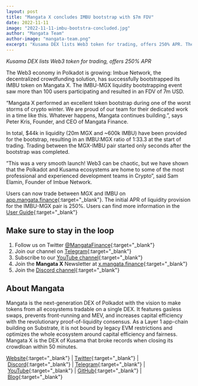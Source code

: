 ```yaml
---
layout: post
title: "Mangata X concludes IMBU bootstrap with $7m FDV"
date: 2022-11-11
image: "2022-11-11-imbu-bootstra-concluded.jpg"
author: "Mangata Team"
author-image: "mangata-team.png"
excerpt: "Kusama DEX lists Web3 token for trading, offers 250% APR. The Web3 economy in Polkadot is growing: Imbue Network, the decentralized crowdfunding solution, has successfully bootstrapped its IMBU token on Mangata X. The IMBU-MGX liquidity bootstrapping event saw more than 100 users participating and resulted in an FDV of 7m USD."
---
```


*Kusama DEX lists Web3 token for trading, offers 250% APR*

The Web3 economy in Polkadot is growing: Imbue Network, the decentralized crowdfunding solution, has successfully bootstrapped its IMBU token on Mangata X. The IMBU-MGX liquidity bootstrapping event saw more than 100 users participating and resulted in an FDV of 7m USD.

“Mangata X performed an excellent token bootstrap during one of the worst storms of crypto winter. We are proud of our team for their dedicated work in a time like this. Whatever happens, Mangata continues building.”, says Peter Kris, Founder, and CEO of Mangata Finance.

In total, $44k in liquidity (20m MGX and ~600k IMBU) have been provided for the bootstrap, resulting in an IMBU:MGX ratio of 1:33.3 at the start of trading. Trading between the MGX-IMBU pair started only seconds after the bootstrap was completed.

”This was a very smooth launch! Web3 can be chaotic, but we have shown that the Polkadot and Kusama ecosystems are home to some of the most professional and experienced development teams in Crypto”, said Sam Elamin, Founder of Imbue Network.

Users can now trade between MGX and IMBU on [app.mangata.finance](http://app.mangata.finance){:target="\_blank"}. The initial APR of liquidity provision for the IMBU-MGX pair is 250%. Users can find more information in the [User Guide](https://www.notion.so/User-Guide-f53e744dc1be4fbf809fc8f3f127b2a8){:target="\_blank"}


## Make sure to stay in the loop

1. Follow us on Twitter [@MangataFinance](https://twitter.com/MangataFinance){:target="\_blank"}
2. Join our channel on [Telegram](https://t.me/mgtfi){:target="\_blank"} 
3. Subscribe to our [YouTube channel](http://youtube.com/c/MangataFinance){:target="\_blank"}
4. Join the **Mangata X** Newsletter at [x.mangata.finance](https://x.mangata.finance/){:target="\_blank"}
5. Join the [Discord channel](https://discord.gg/mangata){:target="\_blank"}

## About Mangata

Mangata is the next-generation DEX of Polkadot with the vision to make tokens from all ecosystems tradable on a single DEX. It features gasless swaps, prevents front-running and MEV, and increases capital efficiency with the revolutionary proof-of-liquidity consensus. As a Layer 1 app-chain building on Substrate, it is not bound by legacy EVM restrictions and optimizes the whole ecosystem around capital efficiency and fairness. Mangata X is the DEX of Kusama that broke records when closing its crowdloan within 50 minutes.

[Website](https://mangata.finance/){:target="\_blank"} | [Twitter](https://twitter.com/MangataFinance){:target="\_blank"} | [Discord](https://discord.com/invite/mangata){:target="\_blank"} | [Telegram](https://t.me/mgtfi){:target="\_blank"} | [YouTube](https://www.youtube.com/c/mangatafinance/){:target="\_blank"} | [GitHub](https://github.com/mangata-finance){:target="\_blank"} | [Blog](https://blog.mangata.finance/){:target="\_blank"}

